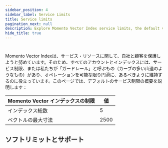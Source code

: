 ```yaml
---
sidebar_position: 4
sidebar_label: Service Limits
title: Service limits
pagination_next: null
description: Explore Momento Vector Index service limits, the default values, and how to get them changed if you need.
hide_title: true
---
```


#

Momento Vector Indexは、サービス・リソースに関して、自社と顧客を保護しようと努めています。そのため、すべてのアカウントとインデックスには、サービス制限、または私たちが「ガードレール」と呼ぶもの（カーブの多い山道のようなもの）があり、オペレーションを可能な限り円滑に、あるべきように維持するのに役立っています。このページでは、デフォルトのサービス制限の概要を説明します：

| Momento Vector インデックスの制限 | 値    |
| ------------------------ | ---- |
| インデックス総数                 | 5    |
| ベクトルの最大寸法                | 2500 |

## ソフトリミットとサポート

